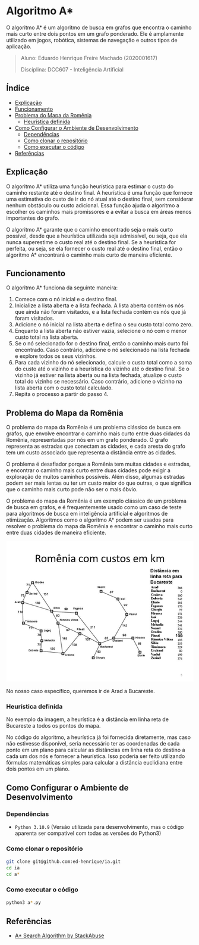 # Algoritmo A* <!-- omit in toc -->

O algoritmo A* é um algoritmo de busca em grafos que encontra o caminho mais curto entre dois pontos em um grafo ponderado. Ele é amplamente utilizado em jogos, robótica, sistemas de navegação e outros tipos de aplicação.

> Aluno: Eduardo Henrique Freire Machado (2020001617)
> 
> Disciplina: DCC607 - Inteligência Artificial

## Índice <!-- omit in toc -->
- [Explicação](#explicação)
- [Funcionamento](#funcionamento)
- [Problema do Mapa da Romênia](#problema-do-mapa-da-romênia)
  - [Heurística definida](#heurística-definida)
- [Como Configurar o Ambiente de Desenvolvimento](#como-configurar-o-ambiente-de-desenvolvimento)
  - [Dependências](#dependências)
  - [Como clonar o repositório](#como-clonar-o-repositório)
  - [Como executar o código](#como-executar-o-código)
- [Referências](#referências)

## Explicação

O algoritmo A* utiliza uma função heurística para estimar o custo do caminho restante até o destino final. A heurística é uma função que fornece uma estimativa do custo de ir do nó atual até o destino final, sem considerar nenhum obstáculo ou custo adicional. Essa função ajuda o algoritmo a escolher os caminhos mais promissores e a evitar a busca em áreas menos importantes do grafo.

O algoritmo A* garante que o caminho encontrado seja o mais curto possível, desde que a heurística utilizada seja admissível, ou seja, que ela nunca superestime o custo real até o destino final. Se a heurística for perfeita, ou seja, se ela fornecer o custo real até o destino final, então o algoritmo A* encontrará o caminho mais curto de maneira eficiente.

## Funcionamento

O algoritmo A* funciona da seguinte maneira:

1. Comece com o nó inicial e o destino final.
2. Inicialize a lista aberta e a lista fechada. A lista aberta contém os nós que ainda não foram visitados, e a lista fechada contém os nós que já foram visitados.
3. Adicione o nó inicial na lista aberta e defina o seu custo total como zero.
4. Enquanto a lista aberta não estiver vazia, selecione o nó com o menor custo total na lista aberta.
5. Se o nó selecionado for o destino final, então o caminho mais curto foi encontrado. Caso contrário, adicione o nó selecionado na lista fechada e explore todos os seus vizinhos.
6. Para cada vizinho do nó selecionado, calcule o custo total como a soma do custo até o vizinho e a heurística do vizinho até o destino final. Se o vizinho já estiver na lista aberta ou na lista fechada, atualize o custo total do vizinho se necessário. Caso contrário, adicione o vizinho na lista aberta com o custo total calculado.
7. Repita o processo a partir do passo 4.

## Problema do Mapa da Romênia

O problema do mapa da Romênia é um problema clássico de busca em grafos, que envolve encontrar o caminho mais curto entre duas cidades da Romênia, representadas por nós em um grafo ponderado. O grafo representa as estradas que conectam as cidades, e cada aresta do grafo tem um custo associado que representa a distância entre as cidades.

O problema é desafiador porque a Romênia tem muitas cidades e estradas, e encontrar o caminho mais curto entre duas cidades pode exigir a exploração de muitos caminhos possíveis. Além disso, algumas estradas podem ser mais lentas ou ter um custo maior do que outras, o que significa que o caminho mais curto pode não ser o mais óbvio.

O problema do mapa da Romênia é um exemplo clássico de um problema de busca em grafos, e é frequentemente usado como um caso de teste para algoritmos de busca em inteligência artificial e algoritmos de otimização. Algoritmos como o algoritmo A* podem ser usados para resolver o problema do mapa da Romênia e encontrar o caminho mais curto entre duas cidades de maneira eficiente.

<div align="center">

![Mapa da Romênia com Heurística](media/map.jpeg)

</div>

No nosso caso específico, queremos ir de Arad a Bucareste.

### Heurística definida

No exemplo da imagem, a heurística é a distância em linha reta de Bucareste a todos os pontos do mapa.

No código do algoritmo, a heurística já foi fornecida diretamente, mas caso não estivesse disponível, seria necessário ter as coordenadas de cada ponto em um plano para calcular as distâncias em linha reta do destino a cada um dos nós e fornecer a heurística. Isso poderia ser feito utilizando fórmulas matemáticas simples para calcular a distância euclidiana entre dois pontos em um plano.

## Como Configurar o Ambiente de Desenvolvimento

### Dependências

- `Python 3.10.9` (Versão utilizada para desenvolvimento, mas o código aparenta ser compatível com todas as versões do Python3)

### Como clonar o repositório

```bash
git clone git@github.com:ed-henrique/ia.git
cd ia
cd a*
```

### Como executar o código

```bash
python3 a*.py
```

## Referências

- [A* Search Algorithm by StackAbuse](https://stackabuse.com/courses/graphs-in-python-theory-and-implementation/lessons/a-star-search-algorithm/)